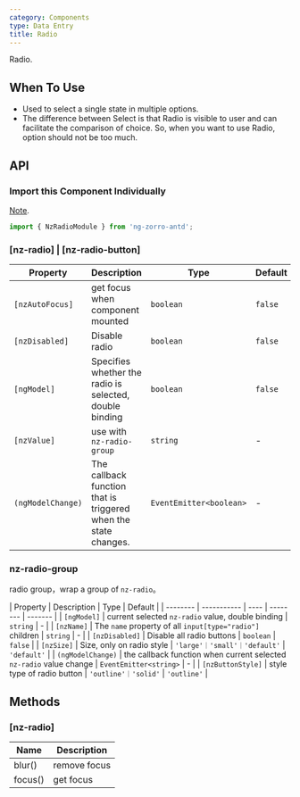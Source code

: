 ```yaml
---
category: Components
type: Data Entry
title: Radio
---
```


Radio.

## When To Use

- Used to select a single state in multiple options.
- The difference between Select is that Radio is visible to user and can facilitate the comparison of choice. So, when you want to use Radio, option should not be too much.

## API

### Import this Component Individually

[Note](/docs/getting-started/en#import-a-component-individually).

```ts
import { NzRadioModule } from 'ng-zorro-antd';
```

### [nz-radio] | [nz-radio-button]

| Property | Description | Type | Default |
| -------- | ----------- | ---- | ------- |
| `[nzAutoFocus]` | get focus when component mounted | `boolean` | `false` |
| `[nzDisabled]` | Disable radio | `boolean` | `false` |
| `[ngModel]` | Specifies whether the radio is selected, double binding | `boolean` | `false` |
| `[nzValue]` | use with `nz-radio-group` | `string` | - |
| `(ngModelChange)` | The callback function that is triggered when the state changes. | `EventEmitter<boolean>` | - |

### nz-radio-group

radio group，wrap a group of `nz-radio`。

| Property | Description | Type | Default |
| -------- | ----------- | ---- | -------- | ------- |
| `[ngModel]` | current selected `nz-radio` value, double binding | `string` | - |
| `[nzName]` | The `name` property of all `input[type="radio"]` children | `string`  | - |
| `[nzDisabled]` | Disable all radio buttons | `boolean` |  `false` |
| `[nzSize]` | Size, only on radio style | `'large'｜'small'｜'default'` | `'default'` |
| `(ngModelChange)` | the callback function when current selected `nz-radio` value change | `EventEmitter<string>` | - |
| `[nzButtonStyle]` | style type of radio button | `'outline'｜'solid'` | `'outline'` |

## Methods

### [nz-radio]

| Name | Description |
| ---- | ----------- |
| blur() | remove focus |
| focus() | get focus |
